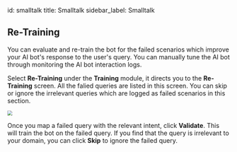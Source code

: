 id: smalltalk
title: Smalltalk
sidebar_label: Smalltalk

## Re-Training

You can evaluate and re-train the bot for the failed scenarios which improve your AI bot's response to the user's query. You can manually tune the AI bot through monitoring the AI bot interaction logs. 

Select **Re-Training**  under the **Training** module, it directs you to the **Re-Training** screen. All the falied queries are listed in this screen. You can skip or ignore the irrelevant queries which are logged as failed scenarios in this section. 

<img src="D:\Cogniassist\cogniassist-docs\docs\assets\cw_019.gif" style="zoom: 67%;" />

Once you map a failed query with the relevant intent, click **Validate**. This will train the bot on the failed query. If you find that the query is irrelevant to your domain, you can click **Skip** to ignore the failed query.